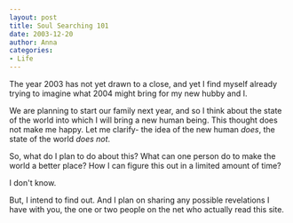 ```yaml
---
layout: post
title: Soul Searching 101
date: 2003-12-20
author: Anna
categories:
- Life
---
```


<p>The year 2003 has not yet drawn to a close, and yet I find myself
already trying to imagine what 2004 might bring for my new hubby and I.
</p>
<p>We are planning to start our family next year, and so I think about
the state of the world into which I will bring a new human being. This
thought does not make me happy. Let me clarify- the idea of the new
human <i>does</i>, the state of the world <i>does not</i>.</p>
<p>So, what do I plan to do about this? What can one person do to make
the world a better place? How I can figure this out in a limited amount
of time?</p>
<p>I don't know. </p>
<p>But, I intend to find out. And I plan on sharing any possible
revelations I have with you, the one or two people on the net who
actually read this site.</p>